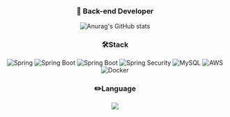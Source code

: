 <div align=center>
  
### 👋 Back-end Developer

<!--
<a href="" target="_blank"><img src="https://img.shields.io/badge/notion-000000?style=for-the-badge&logo=notion&logoColor=white"/></a>
-->

![Anurag's GitHub stats](https://github-readme-stats.vercel.app/api?username=yawning5&show_icons=true&theme=radical)


<!-- <summary><h2>:book:Studying</h2></summary> -->


### 🛠️Stack
![Spring](https://img.shields.io/badge/springboot-6DB33F?style=for-the-badge&logo=spring&logoColor=white)
![Spring Boot](https://img.shields.io/badge/spring_data_jpa-6DB33F?style=for-the-badge&logo=springboot&logoColor=white)
![Spring Boot](https://img.shields.io/badge/spring_data_jdbc-6DB33F?style=for-the-badge&logo=springboot&logoColor=white)
![Spring Security](https://img.shields.io/badge/spring_security-6DB33F?style=for-the-badge&logo=springsecurity&logoColor=white)
![MySQL](https://img.shields.io/badge/mysql-4479A1?style=for-the-badge&logo=mysql&logoColor=white)
![AWS](https://img.shields.io/badge/AWS-232F3E?style=for-the-badge&logo=amazonaws&logoColor=white)
![Docker](https://img.shields.io/badge/Docker-2496ED?style=for-the-badge&logo=docker&logoColor=white)


### ✏️Language
<img src="https://img.shields.io/badge/java-%23007396.svg?&style=for-the-badge&logo=java&logoColor=white" />

  
  <div/>
<!--
**yawning5/yawning5** is a ✨ _special_ ✨ repository because its `README.md` (this file) appears on your GitHub profile.

Here are some ideas to get you started:

- 🔭 I’m currently working on ...
- 🌱 I’m currently learning ...
- 👯 I’m looking to collaborate on ...
- 🤔 I’m looking for help with ...
- 💬 Ask me about ...
- 📫 How to reach me: ...
- 😄 Pronouns: ...
- ⚡ Fun fact: ...
-->
